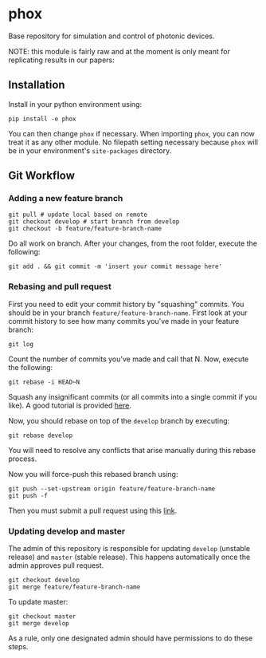 # phox

Base repository for simulation and control of photonic devices.

NOTE: this module is fairly raw and at the moment is only meant for replicating results in our papers:


## Installation

Install in your python environment using:

`pip install -e phox`

You can then change `phox` if necessary.
When importing `phox`, you can now treat it as any other module.
No filepath setting necessary because `phox` will be in your environment's `site-packages` directory.

## Git Workflow

### Adding a new feature branch

```
git pull # update local based on remote
git checkout develop # start branch from develop
git checkout -b feature/feature-branch-name
```

Do all work on branch. After your changes, from the root folder, execute the following:

```
git add . && git commit -m 'insert your commit message here'
```


### Rebasing and pull request

First you need to edit your commit history by "squashing" commits. 
You should be in your branch `feature/feature-branch-name`.
First look at your commit history to see how many commits you've made in your feature branch:

```
git log
```
Count the number of commits you've made and call that N.
Now, execute the following:

```
git rebase -i HEAD~N
```
Squash any insignificant commits (or all commits into a single commit if you like).
A good tutorial is provided 
[here](https://medium.com/@slamflipstrom/a-beginners-guide-to-squashing-commits-with-git-rebase-8185cf6e62ec).

Now, you should rebase on top of the `develop` branch by executing:
```
git rebase develop
```
You will need to resolve any conflicts that arise manually during this rebase process.

Now you will force-push this rebased branch using:
```
git push --set-upstream origin feature/feature-branch-name
git push -f
```

Then you must submit a pull request using this [link](https://github.com/solgaardlab/simphox/pulls).

### Updating develop and master

The admin of this repository is responsible for updating `develop` (unstable release)
and `master` (stable release). 
This happens automatically once the admin approves pull request.

```
git checkout develop
git merge feature/feature-branch-name
```

To update master:
```
git checkout master
git merge develop
```

As a rule, only one designated admin should have permissions to do these steps.
